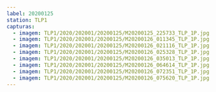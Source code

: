 ```yaml
---
label: 20200125
station: TLP1
capturas:
  - imagem: TLP1/2020/202001/20200125/M20200125_225733_TLP_1P.jpg
  - imagem: TLP1/2020/202001/20200125/M20200126_011345_TLP_1P.jpg
  - imagem: TLP1/2020/202001/20200125/M20200126_021116_TLP_1P.jpg
  - imagem: TLP1/2020/202001/20200125/M20200126_025328_TLP_1P.jpg
  - imagem: TLP1/2020/202001/20200125/M20200126_035013_TLP_1P.jpg
  - imagem: TLP1/2020/202001/20200125/M20200126_064614_TLP_1P.jpg
  - imagem: TLP1/2020/202001/20200125/M20200126_072351_TLP_1P.jpg
  - imagem: TLP1/2020/202001/20200125/M20200126_075620_TLP_1P.jpg
---
```


